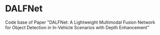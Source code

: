 # DALFNet
Code base of Paper "DALFNet: A Lightweight Multimodal Fusion Network for Object Detection in In-Vehicle Scenarios with Depth Enhancement"
